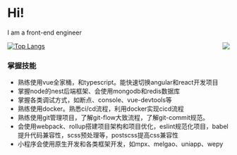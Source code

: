 # Hi!

I am a front-end engineer

<img align="right" src="https://github-readme-stats.vercel.app/api?username=1247748612&show_icons=true&icon_color=CE1D2D&text_color=718096&bg_color=ffffff&hide_title=true" />[![Top Langs](https://github-readme-stats.vercel.app/api/top-langs/?&layout=compact&username=1247748612)](https://github.com/anuraghazra/github-readme-stats)

### 掌握技能
- 熟练使用vue全家桶，和typescript。能快速切换angular和react开发项目
- 掌握node的nest后端框架、会使用mongodb和redis数据库
- 掌握各类调试方式，如断点、console、vue-devtools等
- 熟练使用docker。熟悉ci/cd流程，利用docker实现cicd流程
- 熟练使用git管理项目，了解git-flow大致流程，了解git-commit规范。
- 会使用webpack、rollup搭建项目架构和项目优化，eslint规范化项目，babel提升代码兼容性，scss预处理等，postscss提高css兼容性
- 小程序会使用原生开发和各类框架开发，如mpx、melgao、uniapp、wepy
